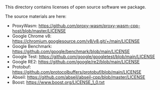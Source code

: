 This directory contains licenses of open source software we package.

The source materials are here:

* ProxyWasm: https://github.com/proxy-wasm/proxy-wasm-cpp-host/blob/master/LICENSE
* Google Chrome v8: https://chromium.googlesource.com/v8/v8.git/+/main/LICENSE
* Google Benchmark: https://github.com/google/benchmark/blob/main/LICENSE
* Google Test: https://github.com/google/googletest/blob/main/LICENSE
* Google RE2: https://github.com/google/re2/blob/main/LICENSE
* Protobuf: https://github.com/protocolbuffers/protobuf/blob/main/LICENSE
* Abseil: https://github.com/abseil/abseil-cpp/blob/master/LICENSE
* Boost: https://www.boost.org/LICENSE_1_0.txt
